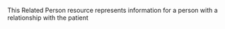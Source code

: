 This Related Person resource represents information for a person with a relationship with the patient